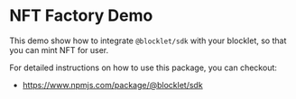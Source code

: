 # NFT Factory Demo

This demo show how to integrate `@blocklet/sdk` with your blocklet, so that you can mint NFT for user.

For detailed instructions on how to use this package, you can checkout:

- https://www.npmjs.com/package/@blocklet/sdk
